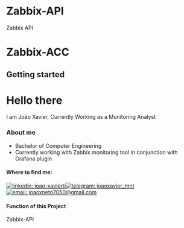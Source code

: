 # Zabbix-API
Zabbix API

# Zabbix-ACC

## Getting started
# Hello there

<p>
  I am João Xavier, Currently Working as a Monitoring Analyst
</p>

### About me

- Bachelor of Computer Engineering 
- Currently working with Zabbix monitoring tool in conjunction with Grafana plugin 

#### Where to find me:

[![linkedin: joao-xavierti](https://img.shields.io/badge/linkedin-0077B5?&style=for-the-badge&logo=linkedin)](https://www.linkedin.com/in/joao-xavierti/)[![telegram: joaoxavier_mnt](https://img.shields.io/badge/telegram-2CA5E0?&style=for-the-badge&logo=telegram)](https://t.me/joaoxavier_mnt)[![email: joaoxneto7050@gmail.com](https://img.shields.io/badge/email-8B89CC?&style=for-the-badge&logo=protonmail&logoColor=FFF)](mailto:joaoxneto64@hotmail.com)

#### Function of this Project

Zabbix-API

